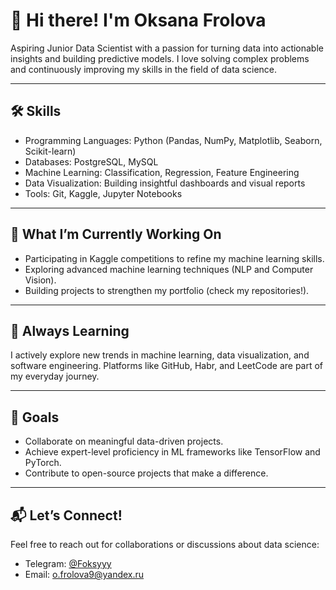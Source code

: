 # 👋 Hi there! I'm Oksana Frolova  
Aspiring Junior Data Scientist with a passion for turning data into actionable insights and building predictive models. I love solving complex problems and continuously improving my skills in the field of data science.  

---

## 🛠️ Skills  
- Programming Languages: Python (Pandas, NumPy, Matplotlib, Seaborn, Scikit-learn)  
- Databases: PostgreSQL, MySQL  
- Machine Learning: Classification, Regression, Feature Engineering  
- Data Visualization: Building insightful dashboards and visual reports  
- Tools: Git, Kaggle, Jupyter Notebooks  

---

## 🚀 What I’m Currently Working On  
- Participating in Kaggle competitions to refine my machine learning skills.  
- Exploring advanced machine learning techniques (NLP and Computer Vision).  
- Building projects to strengthen my portfolio (check my repositories!).  

---

## 🌱 Always Learning  
I actively explore new trends in machine learning, data visualization, and software engineering. Platforms like GitHub, Habr, and LeetCode are part of my everyday journey.  

---

## 🎯 Goals  
- Collaborate on meaningful data-driven projects.  
- Achieve expert-level proficiency in ML frameworks like TensorFlow and PyTorch.  
- Contribute to open-source projects that make a difference.  

---

## 📬 Let’s Connect!  
Feel free to reach out for collaborations or discussions about data science:  
- Telegram: [@Foksyyy](https://t.me/Foksyyy)  
- Email: [o.frolova9@yandex.ru](mailto:o.frolova9@yandex.ru)

